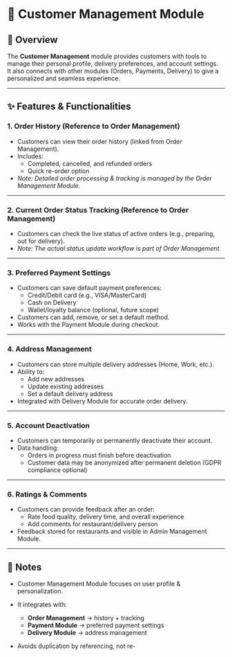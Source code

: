 # 🧑 Customer Management Module

## 📌 Overview

The **Customer Management** module provides customers with tools to manage their personal profile, delivery preferences, and account settings.  
It also connects with other modules (Orders, Payments, Delivery) to give a personalized and seamless experience.

---

## ✨ Features & Functionalities

### 1. Order History (Reference to Order Management)
- Customers can view their order history (linked from Order Management).
- Includes:
  - Completed, cancelled, and refunded orders
  - Quick re-order option
- *Note: Detailed order processing & tracking is managed by the Order Management Module.*

---

### 2. Current Order Status Tracking (Reference to Order Management)
- Customers can check the live status of active orders (e.g., preparing, out for delivery).
- *Note: The actual status update workflow is part of Order Management.*

---

### 3. Preferred Payment Settings
- Customers can save default payment preferences:
  - Credit/Debit card (e.g., VISA/MasterCard)
  - Cash on Delivery
  - Wallet/loyalty balance (optional, future scope)
- Customers can add, remove, or set a default method.
- Works with the Payment Module during checkout.

---

### 4. Address Management
- Customers can store multiple delivery addresses (Home, Work, etc.).
- Ability to:
  - Add new addresses
  - Update existing addresses
  - Set a default delivery address
- Integrated with Delivery Module for accurate order delivery.

---

### 5. Account Deactivation
- Customers can temporarily or permanently deactivate their account.
- Data handling:
  - Orders in progress must finish before deactivation
  - Customer data may be anonymized after permanent deletion (GDPR compliance optional)

---

### 6. Ratings & Comments
- Customers can provide feedback after an order:
  - Rate food quality, delivery time, and overall experience
  - Add comments for restaurant/delivery person
- Feedback stored for restaurants and visible in Admin Management Module.

---

## 📌 Notes

- Customer Management Module focuses on user profile & personalization.
- It integrates with:
  - **Order Management** → history + tracking
  - **Payment Module** → preferred payment settings
  - **Delivery Module** → address management
 
- Avoids duplication by referencing, not re-